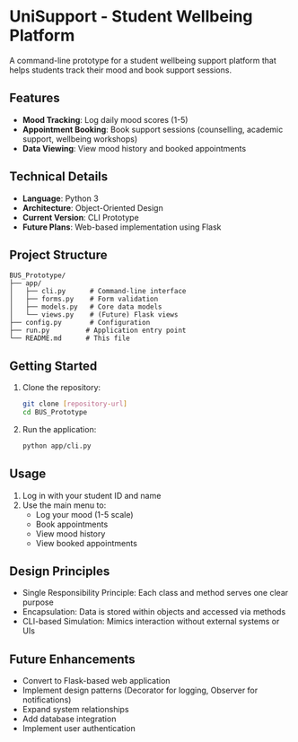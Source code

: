 # UniSupport - Student Wellbeing Platform

A command-line prototype for a student wellbeing support platform that helps students track their mood and book support sessions.

## Features

- **Mood Tracking**: Log daily mood scores (1-5)
- **Appointment Booking**: Book support sessions (counselling, academic support, wellbeing workshops)
- **Data Viewing**: View mood history and booked appointments

## Technical Details

- **Language**: Python 3
- **Architecture**: Object-Oriented Design
- **Current Version**: CLI Prototype
- **Future Plans**: Web-based implementation using Flask

## Project Structure

```
BUS_Prototype/
├── app/
│   ├── cli.py      # Command-line interface
│   ├── forms.py    # Form validation
│   ├── models.py   # Core data models
│   └── views.py    # (Future) Flask views
├── config.py       # Configuration
├── run.py         # Application entry point
└── README.md      # This file
```

## Getting Started

1. Clone the repository:
   ```bash
   git clone [repository-url]
   cd BUS_Prototype
   ```

2. Run the application:
   ```bash
   python app/cli.py
   ```

## Usage

1. Log in with your student ID and name
2. Use the main menu to:
   - Log your mood (1-5 scale)
   - Book appointments
   - View mood history
   - View booked appointments

## Design Principles

- Single Responsibility Principle: Each class and method serves one clear purpose
- Encapsulation: Data is stored within objects and accessed via methods
- CLI-based Simulation: Mimics interaction without external systems or UIs

## Future Enhancements

- Convert to Flask-based web application
- Implement design patterns (Decorator for logging, Observer for notifications)
- Expand system relationships
- Add database integration
- Implement user authentication 